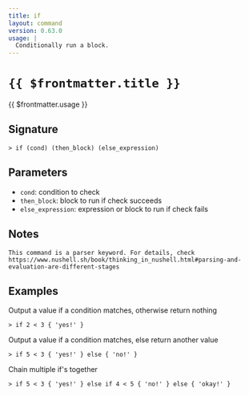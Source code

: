```yaml
---
title: if
layout: command
version: 0.63.0
usage: |
  Conditionally run a block.
---
```


# `{{ $frontmatter.title }}`

<div style='white-space: pre-wrap;'>{{ $frontmatter.usage }}</div>

## Signature

```> if (cond) (then_block) (else_expression)```

## Parameters

 -  `cond`: condition to check
 -  `then_block`: block to run if check succeeds
 -  `else_expression`: expression or block to run if check fails

## Notes
```text
This command is a parser keyword. For details, check
https://www.nushell.sh/book/thinking_in_nushell.html#parsing-and-evaluation-are-different-stages
```
## Examples

Output a value if a condition matches, otherwise return nothing
```shell
> if 2 < 3 { 'yes!' }
```

Output a value if a condition matches, else return another value
```shell
> if 5 < 3 { 'yes!' } else { 'no!' }
```

Chain multiple if's together
```shell
> if 5 < 3 { 'yes!' } else if 4 < 5 { 'no!' } else { 'okay!' }
```
